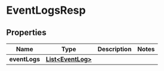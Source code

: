# EventLogsResp

## Properties
Name | Type | Description | Notes
------------ | ------------- | ------------- | -------------
**eventLogs** | [**List&lt;EventLog&gt;**](EventLog.md) |  | 
